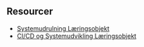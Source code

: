 
## Resourcer
- [Systemudrulning Læringsobjekt](https://rise.articulate.com/share/l6jaM5QkUIYZIMlwdvLsi3JEE9bY7BWI#/)
- [CI/CD og Systemudvikling Læringsobjekt](https://rise.articulate.com/share/qpnXrXEQ1Mzj1h2wcO_xS0X3UWX9ELDw#/)
